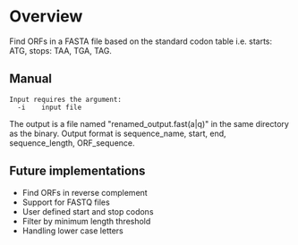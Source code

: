 # Overview
Find ORFs in a FASTA file based on the standard codon table i.e. starts: ATG, stops: TAA, TGA, TAG.

## Manual
```
Input requires the argument:
  -i    input file
  ```
The output is a file named "renamed_output.fast(a|q)" in the same directory as the binary. Output format is sequence_name, start, end, sequence_length, ORF_sequence.
## Future implementations
- Find ORFs in reverse complement
- Support for FASTQ files
- User defined start and stop codons
- Filter by minimum length threshold
- Handling lower case letters
